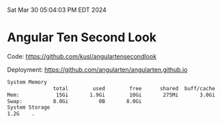 Sat Mar 30 05:04:03 PM EDT 2024

# Angular Ten Second Look

Code: https://github.com/kusl/angulartensecondlook

Deployment: https://github.com/angularten/angularten.github.io

```bash
System Memory
               total        used        free      shared  buff/cache   available
Mem:            15Gi       1.9Gi        10Gi       275Mi       3.0Gi        13Gi
Swap:          8.0Gi          0B       8.0Gi
System Storage
1.2G	.
